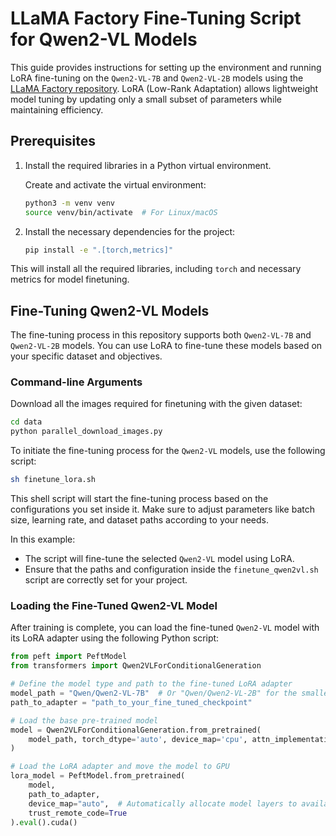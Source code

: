 # LLaMA Factory Fine-Tuning Script for Qwen2-VL Models

This guide provides instructions for setting up the environment and running LoRA fine-tuning on the `Qwen2-VL-7B` and `Qwen2-VL-2B` models using the [LLaMA Factory repository](https://github.com/hiyouga/LLaMA-Factory). LoRA (Low-Rank Adaptation) allows lightweight model tuning by updating only a small subset of parameters while maintaining efficiency.

## Prerequisites

1. Install the required libraries in a Python virtual environment.

   Create and activate the virtual environment:
   ```bash
   python3 -m venv venv
   source venv/bin/activate  # For Linux/macOS
   ```

2. Install the necessary dependencies for the project:
   ```bash
   pip install -e ".[torch,metrics]"
   ```

This will install all the required libraries, including `torch` and necessary metrics for model finetuning.

## Fine-Tuning Qwen2-VL Models

The fine-tuning process in this repository supports both `Qwen2-VL-7B` and `Qwen2-VL-2B` models. You can use LoRA to fine-tune these models based on your specific dataset and objectives.

### Command-line Arguments

Download all the images required for finetuning with the given dataset:

```bash
cd data
python parallel_download_images.py
```

To initiate the fine-tuning process for the `Qwen2-VL` models, use the following script:

```bash
sh finetune_lora.sh
```

This shell script will start the fine-tuning process based on the configurations you set inside it. Make sure to adjust parameters like batch size, learning rate, and dataset paths according to your needs.


In this example:
- The script will fine-tune the selected `Qwen2-VL` model using LoRA.
- Ensure that the paths and configuration inside the `finetune_qwen2vl.sh` script are correctly set for your project.

### Loading the Fine-Tuned Qwen2-VL Model

After training is complete, you can load the fine-tuned `Qwen2-VL` model with its LoRA adapter using the following Python script:

```python
from peft import PeftModel
from transformers import Qwen2VLForConditionalGeneration

# Define the model type and path to the fine-tuned LoRA adapter
model_path = "Qwen/Qwen2-VL-7B"  # Or "Qwen/Qwen2-VL-2B" for the smaller model
path_to_adapter = "path_to_your_fine_tuned_checkpoint"

# Load the base pre-trained model
model = Qwen2VLForConditionalGeneration.from_pretrained(
    model_path, torch_dtype='auto', device_map='cpu', attn_implementation='flash_attention_2'
)

# Load the LoRA adapter and move the model to GPU
lora_model = PeftModel.from_pretrained(
    model,
    path_to_adapter,
    device_map="auto",  # Automatically allocate model layers to available devices
    trust_remote_code=True
).eval().cuda()
```
